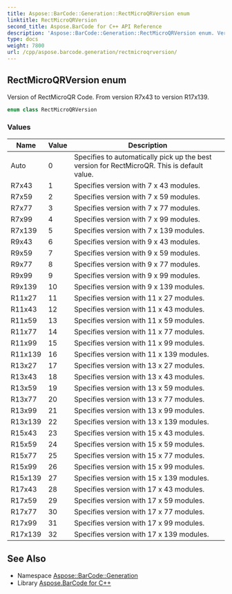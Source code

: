 ```yaml
---
title: Aspose::BarCode::Generation::RectMicroQRVersion enum
linktitle: RectMicroQRVersion
second_title: Aspose.BarCode for C++ API Reference
description: 'Aspose::BarCode::Generation::RectMicroQRVersion enum. Version of RectMicroQR Code. From version R7x43 to version R17x139 in C++.'
type: docs
weight: 7800
url: /cpp/aspose.barcode.generation/rectmicroqrversion/
---
```

## RectMicroQRVersion enum


Version of RectMicroQR Code. From version R7x43 to version R17x139.

```cpp
enum class RectMicroQRVersion
```

### Values

| Name | Value | Description |
| --- | --- | --- |
| Auto | 0 | Specifies to automatically pick up the best version for RectMicroQR. This is default value. |
| R7x43 | 1 | Specifies version with 7 x 43 modules. |
| R7x59 | 2 | Specifies version with 7 x 59 modules. |
| R7x77 | 3 | Specifies version with 7 x 77 modules. |
| R7x99 | 4 | Specifies version with 7 x 99 modules. |
| R7x139 | 5 | Specifies version with 7 x 139 modules. |
| R9x43 | 6 | Specifies version with 9 x 43 modules. |
| R9x59 | 7 | Specifies version with 9 x 59 modules. |
| R9x77 | 8 | Specifies version with 9 x 77 modules. |
| R9x99 | 9 | Specifies version with 9 x 99 modules. |
| R9x139 | 10 | Specifies version with 9 x 139 modules. |
| R11x27 | 11 | Specifies version with 11 x 27 modules. |
| R11x43 | 12 | Specifies version with 11 x 43 modules. |
| R11x59 | 13 | Specifies version with 11 x 59 modules. |
| R11x77 | 14 | Specifies version with 11 x 77 modules. |
| R11x99 | 15 | Specifies version with 11 x 99 modules. |
| R11x139 | 16 | Specifies version with 11 x 139 modules. |
| R13x27 | 17 | Specifies version with 13 x 27 modules. |
| R13x43 | 18 | Specifies version with 13 x 43 modules. |
| R13x59 | 19 | Specifies version with 13 x 59 modules. |
| R13x77 | 20 | Specifies version with 13 x 77 modules. |
| R13x99 | 21 | Specifies version with 13 x 99 modules. |
| R13x139 | 22 | Specifies version with 13 x 139 modules. |
| R15x43 | 23 | Specifies version with 15 x 43 modules. |
| R15x59 | 24 | Specifies version with 15 x 59 modules. |
| R15x77 | 25 | Specifies version with 15 x 77 modules. |
| R15x99 | 26 | Specifies version with 15 x 99 modules. |
| R15x139 | 27 | Specifies version with 15 x 139 modules. |
| R17x43 | 28 | Specifies version with 17 x 43 modules. |
| R17x59 | 29 | Specifies version with 17 x 59 modules. |
| R17x77 | 30 | Specifies version with 17 x 77 modules. |
| R17x99 | 31 | Specifies version with 17 x 99 modules. |
| R17x139 | 32 | Specifies version with 17 x 139 modules. |

## See Also

* Namespace [Aspose::BarCode::Generation](../)
* Library [Aspose.BarCode for C++](../../)
